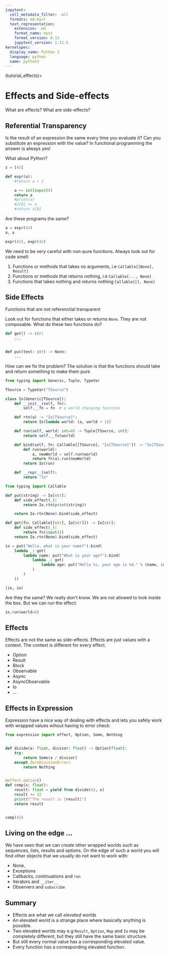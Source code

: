 ```yaml
---
jupytext:
  cell_metadata_filter: -all
  formats: md:myst
  text_representation:
    extension: .md
    format_name: myst
    format_version: 0.13
    jupytext_version: 1.11.5
kernelspec:
  display_name: Python 3
  language: python
  name: python3
---
```

(tutorial_effects)=

# Effects and Side-effects

What are effects? What are side-effects?


## Referential Transparency

Is the result of an expression the same every time you evaluate it? Can you substitute an expression with the value? In functional programming the answer is always yes!

What about Python?

```python
z = [42]

def expr(a):
    #return a + 1

    a += int(input())
    return a
    #print(a)
    #z[0] += a
    #return z[0]
```

Are these programs the same?

```python
a = expr(42)
a, a
```

```python
expr(42), expr(42)
```

We need to be very careful with non-pure functions. Always look out for code smell:

1. Functions or methods that takes no arguments, i.e `Callable[[None], Result]`
2. Functions or methods that returns nothing, i.e `Callable[..., None]`
3. Functions that takes nothing and returns nothing `Callable[[], None]`


## Side Effects

Functions that are not referenctial transparent

Look out for functions that either takes or returns `None`. They are not composable. What do these two functions do?

```python
def get() -> str:
    ...


def put(text: str) -> None:
    ...
```

How can we fix the problem? The solution is that the functions should take and return something to make them pure

```python
from typing import Generic, Tuple, TypeVar

TSource = TypeVar("TSource")

class Io(Generic[TSource]):
    def __init__(self, fn):
        self.__fn = fn  # a world changing function

    def rtn(a) -> "Io[TSource]":
        return Io(lambda world: (a, world + 1))

    def run(self, world: int=0) -> Tuple[TSource, int]:
        return self.__fn(world)

    def bind(self, fn: Callable[[TSource], "Io[TSource]"]) -> "Io[TSource]":
        def run(world):
            a, newWorld = self.run(world)
            return fn(a).run(newWorld)
        return Io(run)

    def __repr__(self):
        return "Io"
```

```python
from typing import Callable

def put(string) -> Io[str]:
    def side_effect(_):
        return Io.rtn(print(string))

    return Io.rtn(None).bind(side_effect)

def get(fn: Callable[[str], Io[str]]) -> Io[str]:
    def side_effect(_):
        return fn(input())
    return Io.rtn(None).bind(side_effect)
```

```python
io = put("Hello, what is your name?").bind(
    lambda _: get(
        lambda name: put("What is your age?").bind(
            lambda _: get(
                lambda age: put("Hello %s, your age is %d." % (name, int(age)))
            )
        )
    ))

(io, io)
```

Are they the same? We really don't know. We are not allowed to look inside the box. But we can run the effect:

```python
io.run(world=0)
```

## Effects

Effects are not the same as side-effects. Effects are just values with a context. The context is different for every effect.

* Option
* Result
* Block
* Observable
* Async
* AsyncObservable
* Io
* ...

## Effects in Expression

Expression have a nice way of dealing with effects and lets you safely work with wrapped values wihout having to error check:

```python
from expression import effect, Option, Some, Nothing


def divide(a: float, divisor: float) -> Option[float]:
    try:
        return Some(a / divisor)
    except ZeroDivisionError:
        return Nothing


@effect.option()
def comp(x: float):
    result: float = yield from divide(42, x)
    result += 32
    print(f"The result is {result}")
    return result


comp(42)
```

## Living on the edge ...

We have seen that we can create other wrapped worlds such as sequences, lists, results
and options. On the edge of such a world you will find other objects that we usually do
not want to work with:

* None,
* Exceptions
* Callbacks, continuations and `run`
* Iterators and `__iter__`
* Observers and `subscribe`

## Summary

- Effects are what we call *elevated* worlds
- An elevated world is a strange place where basically anything is possible.
- Two elevated worlds may e.g `Result`, `Option`, `Map` and `Io` may be completely
  different, but they still have the same basic structure.
- But still every normal value has a corresponding elevated value.
- Every function has a corresponding elevated function.

